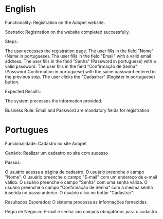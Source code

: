 # English

Functionality: Registration on the Adopet website.

Scenario: Registration on the website completed successfully.

Steps:

The user accesses the registration page.
The user fills in the field "Nome" (Name in portuguese).
The user fills in the field "Email" with a valid email address.
The user fills in the field "Senha" (Password in portuguese) with a valid password.
The user fills in the field "Confirmação de Senha" (Password Confirmation in portuguese) with the same password entered in the previous step.
The user clicks the "Cadastrar" (Register in portuguese) button.

Expected Results:

The system processes the information provided.

Business Rule:
Email and Password are mandatory fields for registration

# Portugues

Funcionalidade: Cadastro no site Adopet

Cenário: Realizar um cadastro no site com sucesso

Passos:

O usuário acessa a página de cadastro.
O usuário preenche o campo "Nome".
O usuário preenche o campo "E-mail" com um endereço de e-mail válido.
O usuário preenche o campo "Senha" com uma senha válida.
O usuário preenche o campo "Confirmação de Senha" com a mesma senha inserida no passo anterior.
O usuário clica no botão "Cadastrar".

Resultados Esperados:
O sistema processa as informações fornecidas.

Regra de Negócio:
E-mail e senha são campos obrigatórios para o cadastro.
